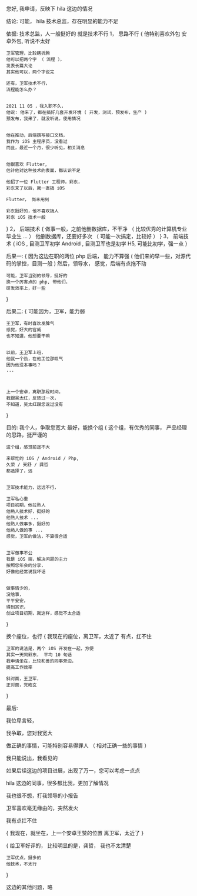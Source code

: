 您好, 我申请，反映下 hila 这边的情况


结论:
可能，
hila 技术总监，存在明显的能力不足


依据:
技术总监，人一般挺好的
就是技术不行
1， 思路不行
{
    他特别喜欢外包
    安卓外包, 听说不太好


    卫军管理，比较瞎折腾
    他可以把两个字 （ 流程 ），
    发表长篇大论
    其实他可以，两个字说完

    还有，卫军技术不行，
    流程能怎么办？


    2021 11 05 ，我入职不久，
    他说: 他来了，都在搞好几套开发环境 ( 开发，测试，预发布，生产 )
    预发布，我来了，就没听说，使用情况


    他在推动，后端撰写接口文档，
    我作为 iOS 主程序员，没看过
    而且，最近一个月，很少听见，相关消息


    他很喜欢 Flutter,
    估计他对这种技术的表面，都认识不足

    他招了一位 Flutter 工程师，彩东，
    彩东来了以后，就一直搞 iOS
    
    Flutter， 尚未用到

    彩东挺好的，他不喜欢搞人
    彩东 iOS 技术一般
}
2， 后端技术 
{
    做事一般，之前他删数据库，不干净
    （ 比较优秀的计算机专业毕业生 ... ）
    他删数据库，还要好多次
    （ 可能一次搞定，比较好 ）
}
3， 前端技术
{
    iOS , 目测卫军初学
    Android , 目测卫军也是初学
    H5, 可能比初学，强一点
}


后果一:
{
    因为这边在职的两位 php 后端，
    能力不算强
    ( 他们来的早一些，对源代码的掌控，目测一般 )
    然后，领导水，
    感觉，后端有点拖不动


    可能，卫军当别的领导，挺好的
    换一个厉害点的 php, 带他们，
    研发效率上，好一些
}


后果二:
{
    可能因为，卫军，能力弱

    王卫军，有时喜欢发脾气
    感觉，好大的官威
    也不知道，他想要干嘛


    以前，王卫军上班，
    他就一个劲，在他工位那叹气
    因为他没本事吗？
    ...



    上一个安卓，离职那段时间，
    我跟吴太红，反馈过一次，
    不知道，吴太红跟您说过没有
}



目的:
我个人，争取您宽大
最好，能换个组
{
    这个组，有优秀的同事，
    产品经理的思路，挺严谨的

    这个组，感觉前途不大

    来帮忙的 iOS / Android / Php,
    久荣 / 天舒 / 龚哲
    都选择了，远


    卫军技术能力，远远不行，
    
    卫军私心重
    项目初期，他拉熟人
    他熟人技术好，挺好的
    他熟人技术 ...
    他熟人做事多，挺好的
    他熟人做的事 ...
    感觉，卫军的做法，不算很合适


    卫军做事不公
    我是 iOS 端，解决问题的主力
    按照您年会的分享，
    好像他经常说我坏话

    
    做事情少的，
    没啥事，
    平平安安，
    得到赏识，
    创业项目初期，就这样，感觉不太合适

}


换个座位，也行
{
    我现在的座位，离卫军，太近了
    有点，扛不住


    卫军的说法是，两个 iOS 开发在一起，方便
    其实一天同彩东， 平均 10 句话
    我申请坐在，比较和善的同事旁边，
    提高工作效率

    斜对面，王卫军，
    正对面，党皓玄
}



最后:

我位卑言轻，

我争取，您对我宽大

做正确的事情，可能特别容易得罪人
（ 相对正确一些的事情 ）


我只能说出，我看见的


如果后续这边的项目进展，出现了万一，您可以考虑一点点


hila 这边的同事，很多都比我，更加了解情况

我也很不想，打我领导的小报告

卫军喜欢毫无缘由的，突然发火

我有点扛不住


{
    我现在，就坐在，上一个安卓王赞的位置
    离卫军，太近了
}


{
    给卫军好评的，
    比较明显的是，龚哲，
    我也不太清楚



    卫军优点，挺多的
    他技术，不太行


}




这边的其他问题，略
